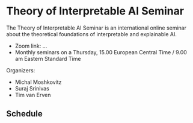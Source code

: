 # Theory of Interpretable AI Seminar

The Theory of Interpretable AI Seminar is an international online
seminar about the theoretical foundations of interpretable and
explainable AI.

* Zoom link: ...
* Monthly seminars on a Thursday, 15.00 European Central Time / 9.00 am Eastern Standard Time

Organizers:
* Michal Moshkovitz
* Suraj Srinivas
* Tim van Erven

## Schedule


